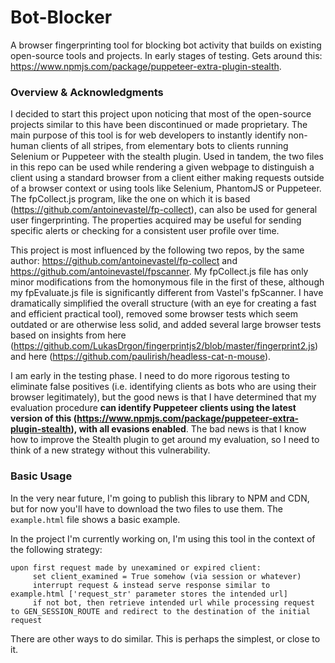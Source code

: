 # Bot-Blocker
A browser fingerprinting tool for blocking bot activity that builds on existing open-source tools and projects. In early stages of testing. Gets around this: https://www.npmjs.com/package/puppeteer-extra-plugin-stealth.

### Overview & Acknowledgments
I decided to start this project upon noticing that most of the open-source projects similar to this have been discontinued or made proprietary. The main purpose of this tool is for web developers to instantly identify non-human clients of all stripes, from elementary bots to clients running Selenium or Puppeteer with the stealth plugin. Used in tandem, the two files in this repo can be used while rendering a given webpage to distinguish a client using a standard browser from a client either making requests outside of a browser context or using tools like Selenium, PhantomJS or Puppeteer. The fpCollect.js program, like the one on which it is based (https://github.com/antoinevastel/fp-collect), can also be used for general user fingerprinting. The properties acquired may be useful for sending specific alerts or checking for a consistent user profile over time.

This project is most influenced by the following two repos, by the same author: https://github.com/antoinevastel/fp-collect and https://github.com/antoinevastel/fpscanner. My fpCollect.js file has only minor modifications from the homonymous file in the first of these, although my fpEvaluate.js file is significantly different from Vastel's fpScanner. I have dramatically simplified the overall structure (with an eye for creating a fast and efficient practical tool), removed some browser tests which seem outdated or are otherwise less solid, and added several large browser tests based on insights from here (https://github.com/LukasDrgon/fingerprintjs2/blob/master/fingerprint2.js) and here (https://github.com/paulirish/headless-cat-n-mouse). 

I am early in the testing phase. I need to do more rigorous testing to eliminate false positives (i.e. identifying clients as bots who are using their browser legitimately), but the good news is that I have determined that my evaluation procedure **can identify Puppeteer clients using the latest version of this (https://www.npmjs.com/package/puppeteer-extra-plugin-stealth), with all evasions enabled**. The bad news is that I know how to improve the Stealth plugin to get around my evaluation, so I need to think of a new strategy without this vulnerability.

### Basic Usage
In the very near future, I'm going to publish this library to NPM and CDN, but for now you'll have to download the two files to use them. The `example.html` file shows a basic example.

In the project I'm currently working on, I'm using this tool in the context of the following strategy:

````
upon first request made by unexamined or expired client:
     set client_examined = True somehow (via session or whatever)
     interrupt request & instead serve response similar to example.html ['request_str' parameter stores the intended url]
     if not bot, then retrieve intended url while processing request to GEN_SESSION_ROUTE and redirect to the destination of the initial request
````
     
There are other ways to do similar. This is perhaps the simplest, or close to it.
